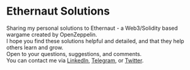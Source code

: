 # Ethernaut Solutions

Sharing my personal solutions to Ethernaut - a Web3/Solidity based wargame created by OpenZeppelin.  
I hope you find these solutions helpful and detailed, and that they help others learn and grow.  
Open to your questions, suggestions, and comments.  
You can contact me via [LinkedIn](linkedin.com/in/shloyem), [Telegram](t.me/shloyem), or [Twitter](twitter.com/shloyem).
